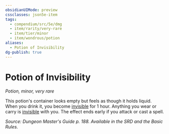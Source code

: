 ```yaml
---
obsidianUIMode: preview
cssclasses: json5e-item
tags:
  - compendium/src/5e/dmg
  - item/rarity/very-rare
  - item/tier/minor
  - item/wondrous/potion
aliases:
  - Potion of Invisibility
dg-publish: true
---
```

# Potion of Invisibility
*Potion, minor, very rare*  


This potion's container looks empty but feels as though it holds liquid. When you drink it, you become [invisible](/3-Mechanics/CLI/rules/conditions.md#invisible) for 1 hour. Anything you wear or carry is [invisible](/3-Mechanics/CLI/rules/conditions.md#invisible) with you. The effect ends early if you attack or cast a spell.

*Source: Dungeon Master's Guide p. 188. Available in the SRD and the Basic Rules.*
